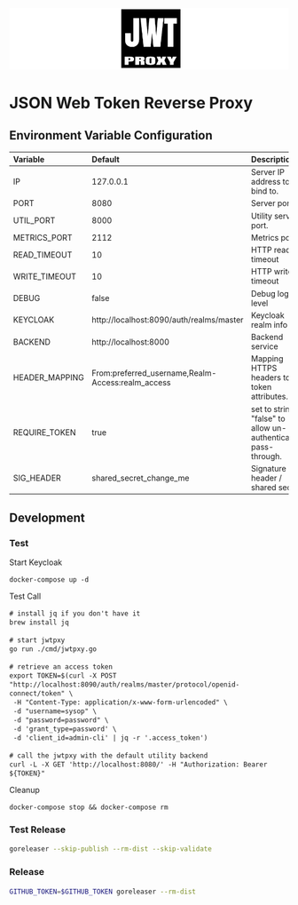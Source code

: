 ![jwtpxy.jpg](jwtpxy.png)

# JSON Web Token Reverse Proxy

## Environment Variable Configuration

| Variable       | Default                                           | Description                   |
|:---------------|:--------------------------------------------------|:------------------------------|
| IP             | 127.0.0.1                                         | Server IP address to bind to. |
| PORT           | 8080                                              | Server port.                  |
| UTIL_PORT      | 8000                                              | Utility server port.          |
| METRICS_PORT   | 2112                                              | Metrics port.                 |
| READ_TIMEOUT   | 10                                                | HTTP read timeout             |
| WRITE_TIMEOUT  | 10                                                | HTTP write timeout            |
| DEBUG          | false                                             | Debug log level                              |
| KEYCLOAK       | http://localhost:8090/auth/realms/master          | Keycloak realm info           |
| BACKEND        | http://localhost:8000                             | Backend service                              |
| HEADER_MAPPING | From:preferred_username,Realm-Access:realm_access | Mapping HTTPS headers to token attributes.                              |
| REQUIRE_TOKEN  | true                                              | set to string "false" to allow un-authenticated pass-through.                              |
| SIG_HEADER     | shared_secret_change_me                           | Signature header / shared secret                              |
## Development

### Test

Start Keycloak
```shell script
docker-compose up -d
```

Test Call
```shell script
# install jq if you don't have it
brew install jq

# start jwtpxy
go run ./cmd/jwtpxy.go 

# retrieve an access token
export TOKEN=$(curl -X POST "http://localhost:8090/auth/realms/master/protocol/openid-connect/token" \
 -H "Content-Type: application/x-www-form-urlencoded" \
 -d "username=sysop" \
 -d "password=password" \
 -d 'grant_type=password' \
 -d 'client_id=admin-cli' | jq -r '.access_token')
 
# call the jwtpxy with the default utility backend
curl -L -X GET 'http://localhost:8080/' -H "Authorization: Bearer ${TOKEN}"
```

Cleanup
```shell script
docker-compose stop && docker-compose rm
```

### Test Release

```bash
goreleaser --skip-publish --rm-dist --skip-validate
```

### Release

```bash
GITHUB_TOKEN=$GITHUB_TOKEN goreleaser --rm-dist
```

